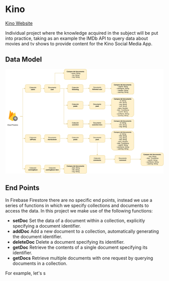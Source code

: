 # Kino

[Kino Website](https://watching-b9991.web.app)

Individual project where the knowledge acquired in the subject will be put into practice, taking as an example the IMDb API to query data about movies and tv shows to provide content for the Kino Social Media App.

## Data Model

<img src="docs/dataModel.png">

## End Points

In Firebase Firestore there are no specific end points, instead we use a series of functions in which we specify collections and documents to access the data. In this project we make use of the following functions:
* **setDoc** Set the data of a document within a collection, explicitly specifying a document identifier.
* **addDoc** Add a new document to a collection, automatically generating the document identifier.
* **deleteDoc** Delete a document specifying its identifier.
* **getDoc** Retrieve the contents of a single document specifying its identifier.
* **getDocs** Retrieve multiple documents with one request by querying documents in a collection.



For example, let's s
